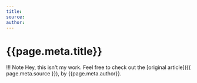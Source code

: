 ```yaml
---
title: 
source: 
author:
---
```

# {{page.meta.title}}
!!! Note
	Hey, this isn't my work. Feel free to check out the [original article]({{ page.meta.source }}), by {{page.meta.author}}.